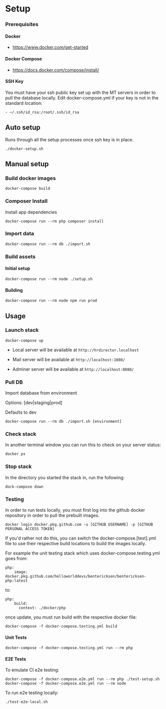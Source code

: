 # Setup

### Prerequisites

#### Docker
- https://www.docker.com/get-started

#### Docker Compose
- https://docs.docker.com/compose/install/

#### SSH Key

You must have your ssh public key set up with the MT servers in order to pull the database locally.
Edit docker-compose.yml if your key is not in the standard location:

```
- ~/.ssh/id_rsa:/root/.ssh/id_rsa
```


## Auto setup

Runs through all the setup processes once ssh key is in place.

```
./docker-setup.sh

```

## Manual setup

### Build docker images

```
docker-compose build
```

### Composer Install

Install app dependencies

```
docker-compose run --rm php composer install
```

### Import data


```
docker-compose run --rm db ./import.sh
```


### Build assets


#### Initial setup
```
docker-compose run --rm node ./setup.sh
```

#### Building

```
docker-compose run --rm node npm run prod
```

## Usage

### Launch stack

```
docker-compose up
```

- Local server will be available at `http://hrdirector.localhost`

- Mail server will be available at `http://localhost:1080/`

- Adminer server will be available at `http://localhost:8080/`

### Pull DB

Import database from environment

Options: [dev|staging|prod]

Defaults to dev

```
docker-compose run --rm db ./import.sh [environment]
```

### Check stack

In another terminal window you can run this to check on your server status:

```
docker ps
```

### Stop stack

In the directory you started the stack in, run the following:

```
dock-compose down
```


### Testing

In order to run tests locally, you must first log into the github docker repository in order to pull the prebuilt images.


```
docker login docker.pkg.github.com -u [GITHUB USERNAME] -p [GITHUB PERSONAL ACCESS TOKEN]
```

If you'd rather not do this, you can switch the docker-compose.[test].yml file to use their respective build locations to build the images locally.

For example the unit testing stack which uses docker-compose.testing.yml goes from:

```
php:
    image: docker.pkg.github.com/helloworlddevs/bentericksen/bentericksen-php:latest
```

to:

```
php:
    build:
      context: ./docker/php
```

once update, you must run build with the respective docker file:


```
docker-compose -f docker-compose.testing.yml build
```

#### Unit Tests

```
docker-compose -f docker-compose.testing.yml run --rm php
```

#### E2E Tests

To emulate CI e2e testing:

```
docker-compose -f docker-compose.e2e.yml run --rm php ./test-setup.sh
docker-compose -f docker-compose.e2e.yml run --rm node
```

To run e2e testing locally:

```
./test-e2e-local.sh
```
